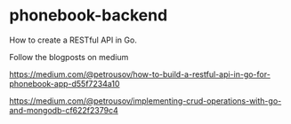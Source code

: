 # phonebook-backend

How to create a RESTful API in Go.

Follow the blogposts on medium

https://medium.com/@petrousov/how-to-build-a-restful-api-in-go-for-phonebook-app-d55f7234a10

https://medium.com/@petrousov/implementing-crud-operations-with-go-and-mongodb-cf622f2379c4
